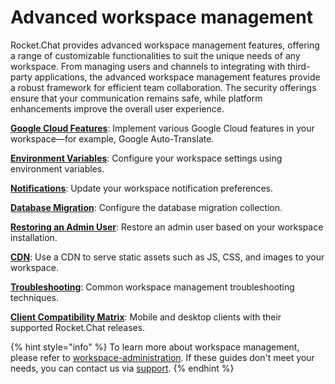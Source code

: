 # Advanced workspace management

Rocket.Chat provides advanced workspace management features, offering a range of customizable functionalities to suit the unique needs of any workspace. From managing users and channels to integrating with third-party applications, the advanced workspace management features provide a robust framework for efficient team collaboration. The security offerings ensure that your communication remains safe, while platform enhancements improve the overall user experience.

[**Google Cloud Features**](google-cloud.md): Implement various Google Cloud features in your workspace—for example, Google Auto-Translate.

[**Environment Variables**](../environment-configuration/deployment-environment-variables/): Configure your workspace settings using environment variables.

[**Notifications**](../../use-rocket.chat/user-guides/notifications.md): Update your workspace notification preferences.

[**Database Migration**](database-migration.md): Configure the database migration collection.

[**Restoring an Admin User**](restoring-an-admin.md): Restore an admin user based on your workspace installation.

[**CDN**](cdn.md): Use a CDN to serve static assets such as JS, CSS, and images to your workspace.

[**Troubleshooting**](troubleshooting.md): Common workspace management troubleshooting techniques.

[**Client Compatibility Matrix**](client-compatibility-matrix.md): Mobile and desktop clients with their supported Rocket.Chat releases.

{% hint style="info" %}
To learn more about workspace management, please refer to [workspace-administration](../../use-rocket.chat/workspace-administration/ "mention"). If these guides don't meet your needs, you can contact us via [support](../../customer-center/support-center/).
{% endhint %}
